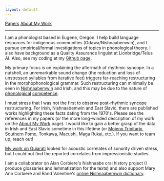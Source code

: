 ```yaml
---
layout: default
---
```

[Papers](./papers.md) [About My Work](./about.md)
* * *

I am a phonologist based in Eugene, Oregon. I help build language resources for indigenous communities (Odawa/Nishnaabemwin), and I pursue empirical/formal investigations of topics in phonological theory. I also have background as a Quality Assurance linguist at Lionbridge/Telus AI. Also, see my coding at my [Github page](https://github.com/bowersd).

My primary focus is on explaining the aftermath of rhythmic syncope. In a nutshell, an unremarkable sound change (the reduction and loss of unstressed syllables from iterative feet) triggers far-reaching restructuring in the morphophonological grammar. Such restructuring can minimally be seen in [Nishnaabemwin](https://www.cambridge.org/core/journals/phonology/article/abs/nishnaabemwin-restructuring-controversy-new-empirical-evidence/2671061998D22F2B9FC81B78DAE42661?utm_campaign=shareaholic&utm_medium=copy_link&utm_source=bookmark) and Irish, and this may be due to the nature of [phonological](https://arxiv.org/abs/1906.06464) [competence](https://repository.upenn.edu/server/api/core/bitstreams/ad88b760-c451-47e6-84d6-aac391f61ac9/content). 

I must stress that I was not the first to observe post-rhythmic syncope restructuring. For Irish, Nishnaabemwin and East Slavic, there are published works highlighting these facts dating from the 1970's. Please see the references in my papers (or the more long-winded description of my work on the [About My Work](./about.md) page). I would like to gain a better grasp of the data in Irish and East Slavic sometime in this lifetime (or [Mojeno Trinitario](https://phondata.org/index.php/pda/article/view/2), [Southern Pomo](https://www.cambridge.org/core/journals/phonology/article/stratal-overgeneration-is-necessary-metrically-incoherent-syncope-in-southern-pomo/9498DCFEE0AD8B373FA4C526691C7427), Tonkawa, Macushi, Maga Rukai, etc.). If you want to team up, reach out!

[My work on Gujarati](https://phondata.org/index.php/pda/article/view/19) looked for acoustic correlates of sonority driven stress, but I could not find the reported correlates from impressionistic studies.

I am a collaborator on Alan Corbiere's Nishnaabe oral history project (I produce glossaries and lemmatization for the texts) and also support Mary Ann Corbiere and Rand Valentine's [online Nishnaabemwin dictionary](https://dictionary.nishnaabemwin.atlas-ling.ca/#/help).


